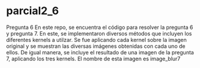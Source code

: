 # parcial2_6
Pregunta 6
En este repo, se encuentra el código para resolver la pregunta 6 y pregunta 7. 
En este, se implementaron diversos métodos que incluyen los diferentes kernels a utilzar. Se fue aplicando cada kernel sobre la imagen original y se muestran las diversas imágenes obtenidas con cada uno de ellos.
De igual manera, se incluye el resultado de una imagen de la pregunta 7, aplicando los tres kernels. El nombre de esta imagen es image_blur7
